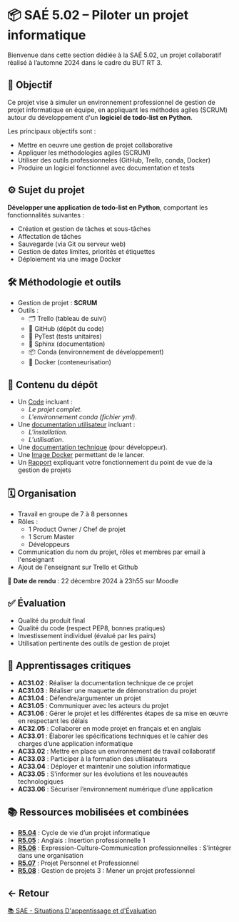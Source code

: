 # 📦 SAÉ 5.02 – Piloter un projet informatique

Bienvenue dans cette section dédiée à la SAÉ 5.02, un projet collaboratif réalisé à l’automne 2024 dans le cadre du BUT RT 3.

## 🎯 Objectif

Ce projet vise à simuler un environnement professionnel de gestion de projet informatique en équipe,
en appliquant les méthodes agiles (SCRUM) autour du développement d'un **logiciel de todo-list en Python**.

Les principaux objectifs sont :
- Mettre en oeuvre une gestion de projet collaborative
- Appliquer les méthodologies agiles (SCRUM)
- Utiliser des outils professionneles (GitHub, Trello, conda, Docker)
- Produire un logiciel fonctionnel avec documentation et tests

## ⚙️ Sujet du projet

**Développer une application de todo-list en Python**, comportant les fonctionnalités suivantes :
- Création et gestion de tâches et sous-tâches
- Affectation de tâches
- Sauvegarde (via Git ou serveur web)
- Gestion de dates limites, priorités et étiquettes
- Déploiement via une image Docker

## 🛠️ Méthodologie et outils

- Gestion de projet : **SCRUM**
- Outils :
  - 🗂️ Trello (tableau de suivi)
  - 🐍 GitHub (dépôt du code)
  - 🧪 PyTest (tests unitaires)
  - 📝 Sphinx (documentation)
  - 📦 Conda (environnement de développement)
  - 🐳 Docker (conteneurisation)

## 📁 Contenu du dépôt

- Un [Code](https://github.com/ThomasRubio/Portfolio/blob/main/SAE/SAE_5.02/Code) incluant :
  - *Le projet complet*.
  - *L'environnement conda (fichier yml)*.
- Une [documentation utilisateur](https://github.com/ThomasRubio/Portfolio/blob/main/SAE/SAE_5.02/Code/docs/Documentation_utilisateur_Todoux.pdf) incluant :
  - *L'installation*.
  - *L'utilisation*.
- Une [documentation technique](https://github.com/ThomasRubio/Portfolio/blob/main/SAE/SAE_5.02/Code/docs/Documentation_technique_todoux.pdf) (pour développeur).
- Une [Image Docker](https://github.com/ThomasRubio/Portfolio/blob/main/SAE/SAE_5.02/Code/installation.sh) permettant de le lancer.
- Un [Rapport](https://github.com/ThomasRubio/Portfolio/blob/main/SAE/SAE_5.02/Code/docs/Rapport_gestion_projet.pdf) expliquant votre fonctionnement du point de vue de la gestion de projets

## 🗓️ Organisation

- Travail en groupe de 7 à 8 personnes
- Rôles :
  - 1 Product Owner / Chef de projet
  - 1 Scrum Master
  - Développeurs
- Communication du nom du projet, rôles et membres par email à l'enseignant
- Ajout de l'enseignant sur Trello et Github

📅 **Date de rendu** : 22 décembre 2024 à 23h55 sur Moodle

## ✅ Évaluation

- Qualité du produit final
- Qualité du code (respect PEP8, bonnes pratiques)
- Investissement individuel (évalué par les pairs)
- Utilisation pertinente des outils de gestion de projet

## 🧠 Apprentissages critiques

- **AC31.02** : Réaliser la documentation technique de ce projet
- **AC31.03** : Réaliser une maquette de démonstration du projet
- **AC31.04** : Défendre/argumenter un projet
- **AC31.05** : Communiquer avec les acteurs du projet
- **AC31.06** : Gérer le projet et les différentes étapes de sa mise en œuvre en respectant les délais
- **AC32.05** : Collaborer en mode projet en français et en anglais
- **AC33.01** : Élaborer les spécifications techniques et le cahier des charges d’une application informatique
- **AC33.02** : Mettre en place un environnement de travail collaboratif
- **AC33.03** : Participer à la formation des utilisateurs
- **AC33.04** : Déployer et maintenir une solution informatique
- **AC33.05** : S’informer sur les évolutions et les nouveautés technologiques
- **AC33.06** : Sécuriser l’environnement numérique d’une application
 
## 📚 Ressources mobilisées et combinées

- **[R5.04](https://github.com/ThomasRubio/Portfolio/blob/main/RESSOURCES/R5.04/README.md)** :  Cycle de vie d’un projet informatique
- **[R5.05](https://github.com/ThomasRubio/Portfolio/blob/main/RESSOURCES/R5.05/README.md)** : Anglais : Insertion professionnelle 1
- **[R5.06](https://github.com/ThomasRubio/Portfolio/blob/main/RESSOURCES/R5.06/README.md)** : Expression-Culture-Communication professionnelles : S’intégrer dans une organisation
- **[R5.07](https://github.com/ThomasRubio/Portfolio/blob/main/RESSOURCES/R5.07/README.md)** : Projet Personnel et Professionnel
- **[R5.08](https://github.com/ThomasRubio/Portfolio/blob/main/RESSOURCES/R5.08/README.md)** : Gestion de projets 3 : Mener un projet professionnel

## ← Retour

[📚 SAE - Situations D'appentissage et d'Évaluation](https://github.com/ThomasRubio/Portfolio/blob/main/SAE/README.md)

